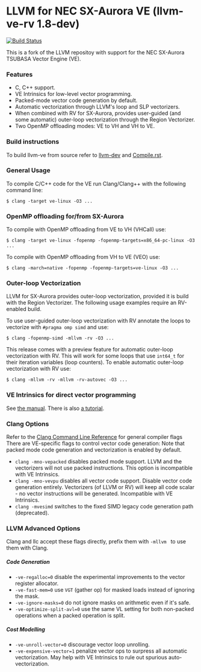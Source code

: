 # LLVM for NEC SX-Aurora VE (llvm-ve-rv 1.8-dev)

[![Build Status](https://travis-ci.com/sx-aurora-dev/llvm-project.svg?branch=hpce%2Fdevelop)](https://travis-ci.com/sx-aurora-dev/llvm-project)

This is a fork of the LLVM repositoy with support for the NEC
SX-Aurora TSUBASA Vector Engine (VE).

### Features

- C, C++ support.
- VE Intrinsics for low-level vector programming.
- Packed-mode vector code generation by default.
- Automatic vectorization through LLVM's loop and SLP vectorizers.
- When combined with RV for SX-Aurora, provides user-guided (and some automatic)
  outer-loop vectorization through the Region Vectorizer.
- Two OpenMP offloading modes: VE to VH and VH to VE.


### Build instructions

To build llvm-ve from source refer to
[llvm-dev](https://github.com/sx-aurora-dev/llvm-dev) and
[Compile.rst](llvm/docs/VE/Compile.rst).


### General Usage

To compile C/C++ code for the VE run Clang/Clang++ with the following command
line:

    $ clang -target ve-linux -O3 ...


### OpenMP offloading for/from SX-Aurora

To compile with OpenMP offloading from VE to VH (VHCall) use:

    $ clang -target ve-linux -fopenmp -fopenmp-targets=x86_64-pc-linux -O3 ...

To compile with OpenMP offloading from VH to VE (VEO) use:

    $ clang -march=native -fopenmp -fopenmp-targets=ve-linux -O3 ...


### Outer-loop Vectorization

LLVM for SX-Aurora provides outer-loop vectorization, provided it is build with
the Region Vectorizer.  The following usage examples require an RV-enabled
build.

To use user-guided outer-loop vectorization with RV annotate the loops to
vectorize with `#pragma omp simd` and use:

    $ clang -fopenmp-simd -mllvm -rv -O3 ...

This release comes with a preview feature for automatic outer-loop vectorization
with RV.  This will work for some loops that use `int64_t` for their iteration
variables (loop counters).  To enable automatic outer-loop vectorization with RV
use:

    $ clang -mllvm -rv -mllvm -rv-autovec -O3 ...


### VE Intrinsics for direct vector programming

See [the manual](https://sx-aurora-dev.github.io/velintrin.html).
There is also [a tutorial](https://sx-aurora-dev.github.io/ve-intrinsics-tutorial/).

### Clang Options

Refer to the [Clang Command Line Reference](Ghttps://clang.llvm.org/docs/ClangCommandLineReference.html) for general compiler flags
There are VE-specific flags to control vector code generation:
Note that packed mode code generation and vectorization is enabled by default.

- `clang -mno-vepacked` disables packed mode support.
  LLVM and the vectorizers will not use packed instructions.
  This option is incompatible with VE Intrinsics.
- `clang -mno-vevpu` disables all vector code support.
  Disable vector code generation entirely.
  Vectorizers (of LLVM or RV) will keep all code scalar - no vector instructions will be generated.
  Incompatible with VE Intrinsics.
- `clang -mvesimd` switches to the fixed SIMD legacy code generation path (deprecated).


### LLVM Advanced Options

Clang and llc accept these flags directly, prefix them with `-mllvm ` to use them with Clang.

##### Code Generation

- `-ve-regalloc=0` disable the experimental improvements to the vector register allocator.
- `-ve-fast-mem=0` use `VGT` (gather op) for masked loads instead of ignoring the mask.
- `-ve-ignore-masks=0` do not ignore masks on arithmetic even if it's safe.
- `-ve-optimize-split-avl=0` use the same VL setting for both non-packed operations when a packed operation is split.


##### Cost Modelling

- `-ve-unroll-vector=0` discourage vector loop unrolling.
- `-ve-expensive-vector=1` penalize vector ops to surpress all automatic vectorization.
  May help with VE Intrinsics to rule out spurious auto-vectorization.
